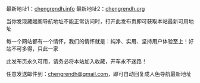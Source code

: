 

最新地址1：<a href="http://www.chengrendh.info">chengrendh.info</a> 最新地址2：<a href="http://www.chengrendh.org">chengrendh.org</a>

当你发现藏姬阁导航地址不能正常访问时，打开此发布页即可获取本站最新可用地址

每一个网站都有一个情怀，我们的情怀就是：纯净、实用、坚持用户体验至上！好站不可多得，只此一家

此发布页永久可用，请务必将本站加入收藏，开车永不迷路！

任意发送邮件到：chengrendh@gmail.com，即可自动回复成人色导航最新地址
